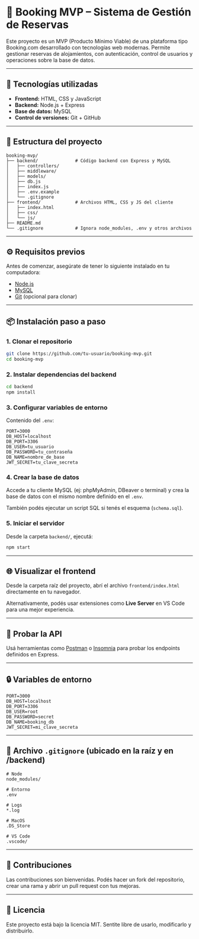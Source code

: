 # 🏨 Booking MVP – Sistema de Gestión de Reservas

Este proyecto es un MVP (Producto Mínimo Viable) de una plataforma tipo Booking.com desarrollado con tecnologías web modernas. Permite gestionar reservas de alojamientos, con autenticación, control de usuarios y operaciones sobre la base de datos.

---

## 🚀 Tecnologías utilizadas

- **Frontend:** HTML, CSS y JavaScript
- **Backend:** Node.js + Express
- **Base de datos:** MySQL
- **Control de versiones:** Git + GitHub

---

## 📁 Estructura del proyecto

```
booking-mvp/
├── backend/              # Código backend con Express y MySQL
│   ├── controllers/
│   ├── middleware/
│   ├── models/
│   ├── db.js
│   ├── index.js
│   ├── .env.example
│   └── .gitignore
├── frontend/             # Archivos HTML, CSS y JS del cliente
│   ├── index.html
│   ├── css/
│   └── js/
├── README.md
└── .gitignore            # Ignora node_modules, .env y otros archivos
```

---

## ⚙️ Requisitos previos

Antes de comenzar, asegúrate de tener lo siguiente instalado en tu computadora:

- [Node.js](https://nodejs.org/)
- [MySQL](https://www.mysql.com/)
- [Git](https://git-scm.com/) (opcional para clonar)

---

## 📦 Instalación paso a paso

### 1. Clonar el repositorio

```bash
git clone https://github.com/tu-usuario/booking-mvp.git
cd booking-mvp
```

### 2. Instalar dependencias del backend

```bash
cd backend
npm install
```

### 3. Configurar variables de entorno

Contenido del `.env`:

```
PORT=3000
DB_HOST=localhost
DB_PORT=3306
DB_USER=tu_usuario
DB_PASSWORD=tu_contraseña
DB_NAME=nombre_de_base
JWT_SECRET=tu_clave_secreta
```

### 4. Crear la base de datos

Accede a tu cliente MySQL (ej: phpMyAdmin, DBeaver o terminal) y crea la base de datos con el mismo nombre definido en el `.env`.

También podés ejecutar un script SQL si tenés el esquema (`schema.sql`).

### 5. Iniciar el servidor

Desde la carpeta `backend/`, ejecutá:

```bash
npm start
```

---

## 🌐 Visualizar el frontend

Desde la carpeta raíz del proyecto, abrí el archivo `frontend/index.html` directamente en tu navegador.

Alternativamente, podés usar extensiones como **Live Server** en VS Code para una mejor experiencia.

---

## 🧪 Probar la API

Usá herramientas como [Postman](https://www.postman.com/) o [Insomnia](https://insomnia.rest/) para probar los endpoints definidos en Express.

---

## 🔒 Variables de entorno

```env
PORT=3000
DB_HOST=localhost
DB_PORT=3306
DB_USER=root
DB_PASSWORD=secret
DB_NAME=booking_db
JWT_SECRET=mi_clave_secreta
```

---

## 🧼 Archivo `.gitignore` (ubicado en la raíz y en /backend)

```gitignore
# Node
node_modules/

# Entorno
.env

# Logs
*.log

# MacOS
.DS_Store

# VS Code
.vscode/
```

---

## 🤝 Contribuciones

Las contribuciones son bienvenidas. Podés hacer un fork del repositorio, crear una rama y abrir un pull request con tus mejoras.

---

## 📄 Licencia

Este proyecto está bajo la licencia MIT. Sentite libre de usarlo, modificarlo y distribuirlo.
